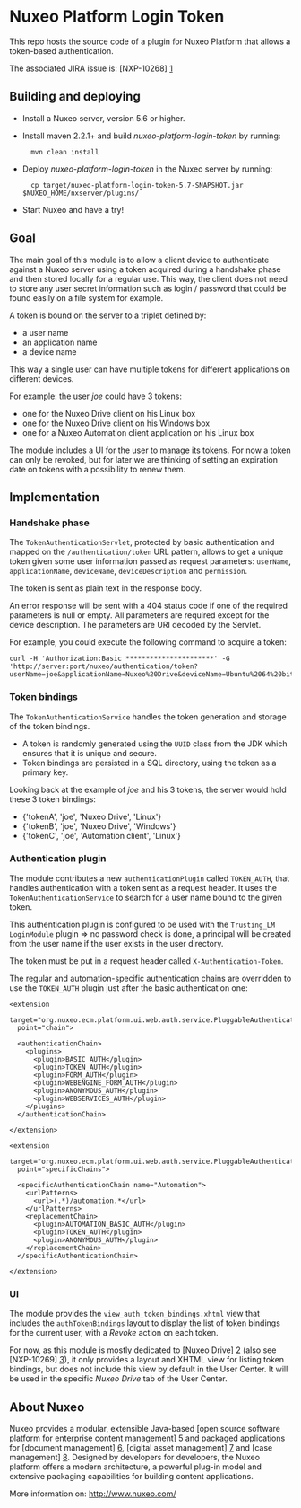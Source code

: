 # Nuxeo Platform Login Token

This repo hosts the source code of a plugin for Nuxeo Platform that allows a token-based authentication.

The associated JIRA issue is: [NXP-10268] [1]

## Building and deploying

- Install a Nuxeo server, version 5.6 or higher.

- Install maven 2.2.1+ and build _nuxeo-platform-login-token_ by running:

        mvn clean install

- Deploy _nuxeo-platform-login-token_ in the Nuxeo server by running:

        cp target/nuxeo-platform-login-token-5.7-SNAPSHOT.jar $NUXEO_HOME/nxserver/plugins/

- Start Nuxeo and have a try!

## Goal

The main goal of this module is to allow a client device to authenticate against a Nuxeo server using a token acquired during a handshake phase and then stored locally for a regular use.
This way, the client does not need to store any user secret information such as login / password that could be found easily on a file system for example.

A token is bound on the server to a triplet defined by:

- a user name
- an application name
- a device name

This way a single user can have multiple tokens for different applications on different devices.

For example: the user _joe_ could have 3 tokens:

- one for the Nuxeo Drive client on his Linux box
- one for the Nuxeo Drive client on his Windows box
- one for a Nuxeo Automation client application on his Linux box

The module includes a UI for the user to manage its tokens.
For now a token can only be revoked, but for later we are thinking of setting an expiration date on tokens with a possibility to renew them.

## Implementation

### Handshake phase

The ``TokenAuthenticationServlet``, protected by basic authentication and mapped on the ``/authentication/token`` URL pattern, allows to get a unique token given some user information passed as request parameters:
``userName``, ``applicationName``, ``deviceName``, ``deviceDescription`` and ``permission``.

The token is sent as plain text in the response body.

An error response will be sent with a 404 status code if one of the required parameters is null or empty.
All parameters are required except for the device description. The parameters are URI decoded by the Servlet.

For example, you could execute the following command to acquire a token:

    curl -H 'Authorization:Basic **********************' -G 'http://server:port/nuxeo/authentication/token?userName=joe&applicationName=Nuxeo%20Drive&deviceName=Ubuntu%2064%20bits&deviceDescription=My%20Linux%20box&permission=rw'

### Token bindings

The ``TokenAuthenticationService`` handles the token generation and storage of the token bindings.

- A token is randomly generated using the ``UUID`` class from the JDK which ensures that it is unique and secure.
- Token bindings are persisted in a SQL directory, using the token as a primary key. 

Looking back at the example of _joe_ and his 3 tokens, the server would hold these 3 token bindings:

- {'tokenA', 'joe', 'Nuxeo Drive', 'Linux'}
- {'tokenB', 'joe', 'Nuxeo Drive', 'Windows'}
- {'tokenC', 'joe', 'Automation client', 'Linux'}

### Authentication plugin

The module contributes a new ``authenticationPlugin`` called ``TOKEN_AUTH``, that handles authentication with a token sent as a request header.
It uses the ``TokenAuthenticationService`` to search for a user name bound to the given token.

This authentication plugin is configured to be used with the ``Trusting_LM`` ``LoginModule`` plugin =>
no password check is done, a principal will be created from the user name if the user exists in the user directory.

The token must be put in a request header called ``X-Authentication-Token``.

The regular and automation-specific authentication chains are overridden to use the ``TOKEN_AUTH`` plugin just after the basic authentication one:

    <extension
      target="org.nuxeo.ecm.platform.ui.web.auth.service.PluggableAuthenticationService"
      point="chain">

      <authenticationChain>
        <plugins>
          <plugin>BASIC_AUTH</plugin>
          <plugin>TOKEN_AUTH</plugin>
          <plugin>FORM_AUTH</plugin>
          <plugin>WEBENGINE_FORM_AUTH</plugin>
          <plugin>ANONYMOUS_AUTH</plugin>
          <plugin>WEBSERVICES_AUTH</plugin>
        </plugins>
      </authenticationChain>
    
    </extension>
    
    <extension
      target="org.nuxeo.ecm.platform.ui.web.auth.service.PluggableAuthenticationService"
      point="specificChains">
    
      <specificAuthenticationChain name="Automation">
        <urlPatterns>
          <url>(.*)/automation.*</url>
        </urlPatterns>
        <replacementChain>
          <plugin>AUTOMATION_BASIC_AUTH</plugin>
          <plugin>TOKEN_AUTH</plugin>
          <plugin>ANONYMOUS_AUTH</plugin>
        </replacementChain>
      </specificAuthenticationChain>
      
    </extension>

### UI

The module provides the ``view_auth_token_bindings.xhtml`` view that includes the ``authTokenBindings`` layout to display the list of token bindings for the current user, with a _Revoke_ action on each token.

For now, as this module is mostly dedicated to [Nuxeo Drive] [2] (also see [NXP-10269] [3]), it only provides a layout and XHTML view for listing token bindings,
but does not include this view by default in the User Center. It will be used in the specific _Nuxeo Drive_ tab of the User Center.


## About Nuxeo

Nuxeo provides a modular, extensible Java-based [open source software
platform for enterprise content management] [5] and packaged applications
for [document management] [6], [digital asset management] [7] and
[case management] [8]. Designed by developers for developers, the Nuxeo
platform offers a modern architecture, a powerful plug-in model and
extensive packaging capabilities for building content applications.

More information on: <http://www.nuxeo.com/>

[1]: https://jira.nuxeo.com/browse/NXP-10268
[2]: https://github.com/nuxeo/nuxeo-drive
[3]: https://jira.nuxeo.com/browse/NXP-10269
[5]: http://www.nuxeo.com/en/products/ep
[6]: http://www.nuxeo.com/en/products/document-management
[7]: http://www.nuxeo.com/en/products/dam
[8]: http://www.nuxeo.com/en/products/case-management
